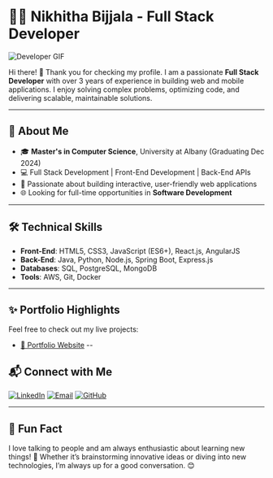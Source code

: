# 👩‍💻 Nikhitha Bijjala - Full Stack Developer 

![Developer GIF](https://media.giphy.com/media/L1R1tvI9svkIWwpVYr/giphy.gif)

Hi there! 👋 Thank you for checking my profile. I am a passionate **Full Stack Developer** with over 3 years of experience in building web and mobile applications. I enjoy solving complex problems, optimizing code, and delivering scalable, maintainable solutions.

---

## 🚀 About Me
- 🎓 **Master's in Computer Science**, University at Albany (Graduating Dec 2024)
- 💻 Full Stack Development | Front-End Development | Back-End APIs
- 🌟 Passionate about building interactive, user-friendly web applications
- 🌐 Looking for full-time opportunities in **Software Development**

---

## 🛠️ Technical Skills

- **Front-End**: HTML5, CSS3, JavaScript (ES6+), React.js, AngularJS
- **Back-End**: Java, Python, Node.js, Spring Boot, Express.js
- **Databases**: SQL, PostgreSQL, MongoDB
- **Tools**: AWS, Git, Docker

---

## ✨ Portfolio Highlights
Feel free to check out my live projects:
- [💼 Portfolio Website](https://nikhitha-bijjala-portfolio.com) 
--


## 📬 Connect with Me

[![LinkedIn](https://img.shields.io/badge/LinkedIn-0077B5?style=for-the-badge&logo=linkedin&logoColor=white)](https://www.linkedin.com/in/nikhitha-bijjala)
[![Email](https://img.shields.io/badge/Email-D14836?style=for-the-badge&logo=gmail&logoColor=white)](mailto:nikhitha.bijjala@example.com)
[![GitHub](https://img.shields.io/badge/GitHub-100000?style=for-the-badge&logo=github&logoColor=white)](https://github.com/nikhitha-bijjala)


---

## 🎯 Fun Fact
I love talking to people and am always enthusiastic about learning new things! 🌟 Whether it’s brainstorming innovative ideas or diving into new technologies, I’m always up for a good conversation. 😊




